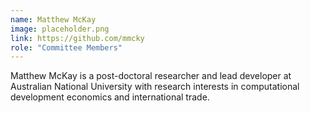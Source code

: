 ```yaml
---
name: Matthew McKay
image: placeholder.png
link: https://github.com/mmcky
role: "Committee Members"
---
```

Matthew McKay is a post-doctoral researcher and lead developer at Australian National University with research interests in computational development economics and international trade.